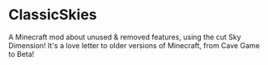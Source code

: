 # ClassicSkies
A Minecraft mod about unused &amp; removed features, using the cut Sky Dimension! It's a love letter to older versions of Minecraft, from Cave Game to Beta!
